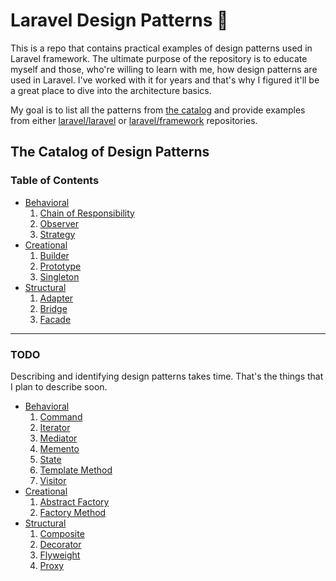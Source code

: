 # Laravel Design Patterns :scroll:

This is a repo that contains practical examples of design patterns used in Laravel framework. The ultimate purpose of the repository is to educate myself and those, who're willing to learn with me, how design patterns are used in Laravel. I've worked with it for years and that's why I figured it'll be a great place to dive into the architecture basics.

My goal is to list all the patterns from [the catalog](https://refactoring.guru/design-patterns/catalog) and provide examples from either [laravel/laravel](https://github.com/laravel/laravel) or [laravel/framework](https://github.com/laravel/framework) repositories.

## The Catalog of Design Patterns

### Table of Contents

- [Behavioral](/behavioral/)
    1. [Chain of Responsibility](/behavioral/chain-of-responsibility/)
    2. [Observer](/behavioral/observer/)
    3. [Strategy](/behavioral/strategy/)
- [Creational](/creational/)
    1. [Builder](/creational/builder/)
    2. [Prototype](/creational/prototype/)
    3. [Singleton](/creational/singleton/)
- [Structural](/structural/)
    1. [Adapter](/structural/adapter/)
    2. [Bridge](/structural/bridge/)
    3. [Facade](/structural/facade/)

---

### TODO

Describing and identifying design patterns takes time. That's the things that I plan to describe soon.

- [Behavioral](https://refactoring.guru/design-patterns/behavioral-patterns)
    1. [Command](https://refactoring.guru/design-patterns/command)
    2. [Iterator](https://refactoring.guru/design-patterns/iterator)
    3. [Mediator](https://refactoring.guru/design-patterns/mediator)
    4. [Memento](https://refactoring.guru/design-patterns/memento)
    5. [State](https://refactoring.guru/design-patterns/state)
    6. [Template Method](https://refactoring.guru/design-patterns/template-method)
    7. [Visitor](https://refactoring.guru/design-patterns/visitor)
- [Creational](https://refactoring.guru/design-patterns/creational-patterns)
    1. [Abstract Factory](https://refactoring.guru/design-patterns/abstract-factory)
    2. [Factory Method](https://refactoring.guru/design-patterns/factory-method)
- [Structural](https://refactoring.guru/design-patterns/structural-patterns)
    1. [Composite](https://refactoring.guru/design-patterns/composite)
    2. [Decorator](https://refactoring.guru/design-patterns/decorator)
    3. [Flyweight](https://refactoring.guru/design-patterns/flyweight)
    4. [Proxy](https://refactoring.guru/design-patterns/proxy)
